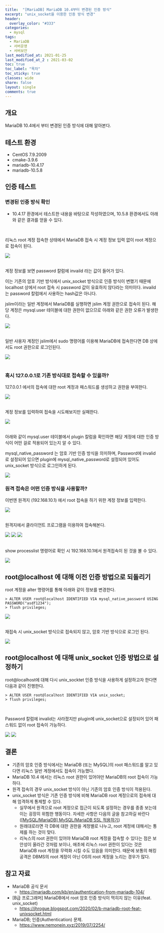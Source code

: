 ```yaml
---
title:  "[MariaDB] MariaDB 10.4부터 변경된 인증 방식"
excerpt: "unix_socket을 이용한 인증 방식 변경"
header:
  overlay_color: "#333"  
categories:
  - mysql
tags:
  - MariaDB
  - 서버운영
  - 서버보안
last_modified_at: 2021-01-25
last_modified_at_2 : 2021-03-02
toc: true
toc_label: "목차"
toc_sticky: true
classes: wide
share: false
layout: single
comments: true
---
```


## 개요
MariaDB 10.4에서 부터 변경된 인증 방식에 대해 알아본다.

## 테스트 환경
- CentOS 7.9.2009
- cmake-3.9.6
- mariadb-10.4.17
- mariadb-10.5.8

## 인증 테스트
### 변경된 인증 방식 확인
- 10.4.17 환경에서 테스트한 내용을 바탕으로 작성하였으며, 10.5.8 환경에서도 아래와 같은 결과를 얻을 수 있다.

<br>

리눅스 root 계정 접속한 상태에서 MariaDB 접속 시 계정 정보 입력 없이 root 계정으로 접속이 된다.

<img src="https://github.com/susoterran/susoterran.github.io/blob/master/assets/img/2021-01-25-mariadb10.4-authentication/01.jpg?raw=true">
<br><br>

계정 정보를 보면 password 칼럼에 invaild 라는 값이 들어가 있다.

이는 기존의 암호 기반 방식에서 unix_socket 방식으로 인증 방식이 변했기 때문에 localhost 상에서 root 접속 시 password 값이 유효하지 않다라는 의미이다. invaild는 password 칼럼에서 사용하는 hash값은 아니다.
	
jslim이라는 일반 계정에서 MariaDB를 실행하면 jslim 계정 권한으로 접속이 된다. 해당 계정은 mysql.user 테이블에 대한 권한이 없으므로 아래와 같은 권한 오류가 발생한다.

<img src="https://github.com/susoterran/susoterran.github.io/blob/master/assets/img/2021-01-25-mariadb10.4-authentication/02.jpg?raw=true">
<br><br>

일반 사용자 계정인 jslim에서 sudo 명령어를 이용해 MariaDB에 접속한다면 DB 상에서도 root 권한으로 로그인된다.

<img src="https://github.com/susoterran/susoterran.github.io/blob/master/assets/img/2021-01-25-mariadb10.4-authentication/03.jpg?raw=true">
<br><br>

### 혹시 127.0.0.1로 기존 방식대로 접속할 수 있을까?

127.0.0.1 에서의 접속에 대한 root 계정과 패스워드를 생성하고 권한을 부여한다.

<img src="https://github.com/susoterran/susoterran.github.io/blob/master/assets/img/2021-01-25-mariadb10.4-authentication/04.jpg?raw=true">
<br><br>

계정 정보를 입력하여 접속을 시도해보지만 실패한다.

<img src="https://github.com/susoterran/susoterran.github.io/blob/master/assets/img/2021-01-25-mariadb10.4-authentication/05.jpg?raw=true">
<br><br>

아래와 같이 mysql.user 테이블에서 plugin 칼럼을 확인하면 해당 계정에 대한 인증 방식이 어떤 걸로 적용되어 있는지 알 수 있다. 

mysql_native_password 는 암호 기반 인증 방식을 의미하며, Password에 invalid로 설정되어 있으면 plugin에 mysql_native_password로 설정되어 있어도 unix_socket 방식으로 로그인하게 된다.


<img src="https://github.com/susoterran/susoterran.github.io/blob/master/assets/img/2021-01-25-mariadb10.4-authentication/10.jpg?raw=true">
<br>

### 원격 접속은 어떤 인증 방식을 사용할까?

이번엔 원격지 (192.168.10.1) 에서 root 접속을 하기 위한 계정 정보를 입력한다.

<img src="https://github.com/susoterran/susoterran.github.io/blob/master/assets/img/2021-01-25-mariadb10.4-authentication/06.jpg?raw=true">
<br><br>

원격지에서 클라이언트 프로그램을 이용하여 접속해본다.

<img src="https://github.com/susoterran/susoterran.github.io/blob/master/assets/img/2021-01-25-mariadb10.4-authentication/07.jpg?raw=true">

<img src="https://github.com/susoterran/susoterran.github.io/blob/master/assets/img/2021-01-25-mariadb10.4-authentication/08.jpg?raw=true">

<img src="https://github.com/susoterran/susoterran.github.io/blob/master/assets/img/2021-01-25-mariadb10.4-authentication/15.jpg?raw=true">
<br><br>

show processlist 명령어로 확인 시 192.168.10.1에서 원격접속이 된 것을 볼 수 있다.

<img src="https://github.com/susoterran/susoterran.github.io/blob/master/assets/img/2021-01-25-mariadb10.4-authentication/09.jpg?raw=true">


## root@localhost 에 대해 이전 인증 방법으로 되돌리기

root 계정을 alter 명령어를 통해 아래와 같이 정보를 변경한다.

```
> ALTER USER root@localhost IDENTIFIED VIA mysql_native_password USING PASSWORD("asdf1234");	
> flush privileges;
```

<img src="https://github.com/susoterran/susoterran.github.io/blob/master/assets/img/2021-01-25-mariadb10.4-authentication/11.jpg?raw=true">
<br><br>

재접속 시 unix_socket 방식으로 접속되지 않고, 암호 기반 방식으로 로그인 된다.

<img src="https://github.com/susoterran/susoterran.github.io/blob/master/assets/img/2021-01-25-mariadb10.4-authentication/12.jpg?raw=true">
<br>


## root@localhost 에 대해 unix_socket 인증 방법으로 설정하기

root@localhost에 대해 다시 unix_socktet 인증 방식을 사용하게 설정하고자 한다면 다음과 같이 진행한다.
	
```
> ALTER USER root@localhost IDENTIFIED VIA unix_socket;
> flush privileges;
```
<br>

Password 칼럼에 invalid는 사라졌지만 plugin에 unix_socket으로 설정되어 있어 패스워드 없이 root 접속이 가능하다.

<img src="https://github.com/susoterran/susoterran.github.io/blob/master/assets/img/2021-01-25-mariadb10.4-authentication/13.jpg?raw=true">

<img src="https://github.com/susoterran/susoterran.github.io/blob/master/assets/img/2021-01-25-mariadb10.4-authentication/14.jpg?raw=true">


## 결론

- 기존의 암호 인증 방식에서는 MariaDB (또는 MySQL)의 root 패스워드를 알고 있다면 리눅스 일반 계정에서도 접속이 가능했다.
- MariaDB 10.4 에서는 리눅스 root 권한이 있어야만 MariaDB의 root 접속이 가능하다.
- 원격 접속의 경우 unix_socket 방식이 아닌 기존의 암호 인증 방식이 적용된다.
- unix_socket 방식은 기존 인증 방식에 비해 MariaDB root 계정으로의 접속에 대해 엄격하게 통제할 수 있다.
  - 실무에서 원격으로 root 계정으로 접근이 되도록 설정하는 경우를 종종 보는데 이는 굉장히 위험한 행동이다. 자세한 사항은 다음의 글을 참고하길 바란다 (<a href="https://susoterran.github.io/mysql/mysql_ssl">\[MySQL/MariaDB\] MySQL/MariaDB SSL 적용하기</a>)
  - 원래대로라면 각 DB에 대한 권한을 계정별로 나누고, root 계정에 대해서는 통제를 하는 것이 맞다.
  - 리눅스의 root 권한이 있어야 MariaDB root 계정을 접속할 수 있다는 점은 보안성이 올라간 것처럼 보이나, 애초에 리눅스 root 권한이 있다는 것은 MariaDB root 계정을 무력화 시킬 수도 있음을 의미한다. 때문에 보통의 해킹 공격은 DBMS의 root 계정이 아닌 OS의 root 계정을 노리는 경우가 많다.


## 참고 자료

- MariaDB 공식 문서
  - https://mariadb.com/kb/en/authentication-from-mariadb-104/
- [B급 프로그래머] MariaDB에서 root 암호 인증 방식이 먹히지 않는 이유(feat. unix_socket)
  - https://jhrogue.blogspot.com/2020/02/b-mariadb-root-feat-unixsocket.html
- MariaDB; 인증(Authentication) 문제.
  - https://www.nemonein.xyz/2019/07/2254/
